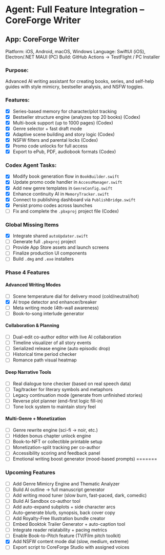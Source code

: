 # Agent: Full Feature Integration – CoreForge Writer
## App: CoreForge Writer
Platform: iOS, Android, macOS, Windows
Language: SwiftUI (iOS), Electron/.NET MAUI (PC)
Build: GitHub Actions → TestFlight / PC Installer

### Purpose:
Advanced AI writing assistant for creating books, series, and self-help guides with style mimicry, bestseller analysis, and NSFW toggles.

### Features:
- [x] Series-based memory for character/plot tracking
- [x] Bestseller structure engine (analyzes top 20 books) (Codex)
- [x] Multi-book support (up to 1000 pages) (Codex)
- [x] Genre selector + fast draft mode
- [x] Adaptive scene building and story logic (Codex)
- [x] NSFW filters and parental locks (Codex)
- [x] Promo code unlocks for full access
- [x] Export to ePub, PDF, audiobook formats (Codex)

### Codex Agent Tasks:
- [x] Modify book generation flow in `BookBuilder.swift`
- [x] Update promo code handler in `AccessManager.swift`
- [x] Add new genre templates in `GenreConfig.swift`
- [x] Enhance continuity AI in `MemoryTracker.swift`
- [x] Connect to publishing dashboard via `PublishBridge.swift`
- [x] Persist promo codes across launches
- [ ] Fix and complete the `.pbxproj` project file (Codex)

### Global Missing Items
- [x] Integrate shared `autoUpdater.swift`
- [ ] Generate full `.pbxproj` project
- [ ] Provide App Store assets and launch screens
- [ ] Finalize production UI components
- [ ] Build `.dmg` and `.exe` installers

### Phase 4 Features
#### Advanced Writing Modes
- [ ] Scene temperature dial for delivery mood (cold/neutral/hot)
 - [x] AI trope detector and enhancer/breaker
- [ ] Meta writing mode (4th-wall awareness)
- [ ] Book-to-song interlude generator

#### Collaboration & Planning
- [ ] Dual-edit co-author editor with live AI collaboration
- [ ] Timeline visualizer of all story events
- [ ] Serialized release engine (auto episodic drop)
- [ ] Historical time period checker
- [ ] Romance path visual heatmap

#### Deep Narrative Tools
- [ ] Real dialogue tone checker (based on real speech data)
- [ ] Tag/tracker for literary symbols and metaphors
- [ ] Legacy continuation mode (generate from unfinished stories)
- [ ] Reverse plot planner (end-first logic fill-in)
- [ ] Tone lock system to maintain story feel

#### Multi-Genre + Monetization
- [ ] Genre rewrite engine (sci-fi → noir, etc.)
- [ ] Hidden bonus chapter unlock engine
- [ ] Book-to-NFT or collectible printable setup
- [ ] Monetization-split tracking per co-author
- [ ] Accessibility scoring and feedback panel
- [ ] Emotional writing boost generator (mood-based prompts)
=======
### Upcoming Features
- [ ] Add Genre Mimicry Engine and Thematic Analyzer
- [ ] Build AI outline → full manuscript generator
- [ ] Add writing mood tuner (slow burn, fast-paced, dark, comedic)
- [ ] Build AI Sandbox co-author tool
- [ ] Add auto-expand subplots + side character arcs
- [ ] Auto-generate blurb, synopsis, back cover copy
- [ ] Add Royalty-Free Illustration bundle creator
- [ ] Embed Booktok Trailer Generator + auto-caption tool
- [ ] Integrate reader relatability + pacing metrics
- [ ] Enable Book-to-Pitch feature (TV/Film pitch toolkit)
 - [x] Add NSFW content mode dial (slow, medium, extreme)
- [ ] Export script to CoreForge Studio with assigned voices
